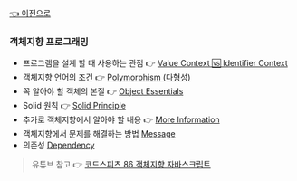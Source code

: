 [👈 이전으로](../../README.md)

### 객체지향 프로그래밍

- 프로그램을 설계 할 때 사용하는 관점 👉 [Value Context 🆚 Identifier Context](./more/value_vs_identifier.md)
- 객체지향 언어의 조건 👉 [Polymorphism (다형성)](./more/polymorphism.md)
- 꼭 알아야 할 객체의 본질 👉 [Object Essentials](./more/object-essentials.md)
- Solid 원칙 👉 [Solid Principle](./more/solid-principle.md)
- 추가로 객체지향에서 알아야 할 내용 👉 [More Information](./more/more-information.md)
- 객체지향에서 문제를 해결하는 방법 [Message](./more/message.md)
- 의존성 [Dependency](./more/dependency.md)

> 유튜브 참고 👉 [코드스피츠 86 객체지향 자바스크립트](https://www.youtube.com/playlist?list=PLBNdLLaRx_rIRXCp9tKsg7qDQmAX19ocw)

